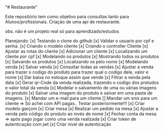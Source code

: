 "# Restaurante" 

Este repositório tem como objetivo para consultas tanto para Alunos/profissionais. Criação de uma api de restaurante. 

obs. não é um projeto real só para aprendizado/estudos 

Planejando: 
[x] Testando o clone do github
[x] Validar o usuario por cpf e senha.
[x] Criando o modelo cliente
[x] Criando o controller Cliente
[x] Ajustar as rotas do cliente
[x] Adicionar um cliente
[x] Localizando um cliente por cpf
[x] Modelando os produtos
[x] Mostrando todos os produtos
[x] Salvando os produtos
[x] Localizando os pelo nome
[x] Modelando venda
[x] Salvar venda
[x] Consultar todas as vendas
[x] Ajustar a venda para trazer o codigo do produto para trazer qual o codigo dele, valor e nome
[x] Dar baixa no estoque assim que vende
[x] Filtrar a venda pela data
[x] Gerar qr-Code da venda realizada, trazendo o codigo dos protudos e valor total da venda
[x] Modelar o salvamento de uma ou várias imagens do produto
[x] Salvar uma imagem do produto e salvar em uma pasta de imagens.
[x] Mandar um e-mail para um cliente
[] Mandar um sms para um cliente => Só achei com API pagas.. Testar posteriormente!!!
[x] Criar modelo garçom
[x] Criar mesa
[x] Realizar um pedido na mesa
[x] Ajustar a venda pelo código do produto ao invés de nome
[x] Fechar conta da mesa => após pago jogar como uma venda realizada
[x] Criar token de autenticação com jwt
[x] Criar nivel de autenticação
 